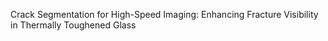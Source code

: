 Crack Segmentation for High-Speed Imaging: Enhancing Fracture Visibility in Thermally Toughened Glass

